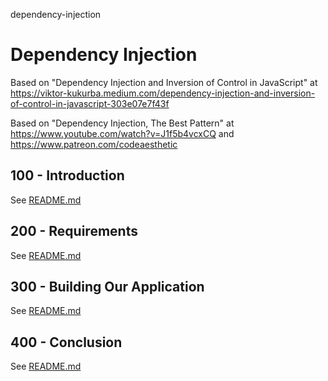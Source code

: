 dependency-injection
# Dependency Injection

Based on "Dependency Injection and Inversion of Control in JavaScript" at https://viktor-kukurba.medium.com/dependency-injection-and-inversion-of-control-in-javascript-303e07e7f43f

Based on "Dependency Injection, The Best Pattern" at https://www.youtube.com/watch?v=J1f5b4vcxCQ and https://www.patreon.com/codeaesthetic

## 100 - Introduction

See [README.md](./100/README.md)

## 200 - Requirements

See [README.md](./200/README.md)

## 300 - Building Our Application

See [README.md](./300/README.md)

## 400 - Conclusion

See [README.md](./400/README.md)
